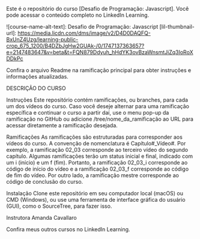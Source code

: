 Este é o repositório do curso [Desafio de Programação: Javascript]. Você pode acessar o conteúdo completo no LinkedIn Learning.

![course-name-alt-text]: Desafio de Programação: Javascript
[lil-thumbnail-url]: https://media.licdn.com/dms/image/v2/D4D0DAQFQ-BxUnZ4Uzg/learning-public-crop_675_1200/B4DZbJgHw2GUAk-/0/1747137363657?e=2147483647&v=beta&t=FQN879Ddyuh_hHdYK3ovBzaWnsmtJiZq3IoRoXDDkPc  

Confira o arquivo Readme na ramificação principal para obter instruções e informações atualizadas.

DESCRIÇÃO DO CURSO

Instruções
Este repositório contém ramificações, ou branches, para cada um dos vídeos do curso. Caso você deseje alternar para uma ramificação específica e continuar o curso a partir daí, use o menu pop-up da ramificação no GitHub ou adicione /tree/nome_da_ramificação ao URL para acessar diretamente a ramificação desejada.

Ramificações
As ramificações são estruturadas para corresponder aos vídeos do curso. A convenção de nomenclatura é Capítulo#_Vídeo#. Por exemplo, a ramificação 02_03 corresponde ao terceiro vídeo do segundo capítulo. Algumas ramificações terão um status inicial e final, indicado com um i (início) e um f (fim). Portanto, a ramificação 02_03_i corresponde ao código de início do vídeo e a ramificação 02_03_f corresponde ao código de fim do vídeo. Por outro lado, a ramificação mestre corresponde ao código de conclusão do curso.

Instalação
Clone este repositório em seu computador local (macOS) ou CMD (Windows), ou use uma ferramenta de interface gráfica do usuário (GUI), como o SourceTree, para fazer isso.


Instrutora
Amanda Cavallaro

Confira meus outros cursos no LinkedIn Learning.
